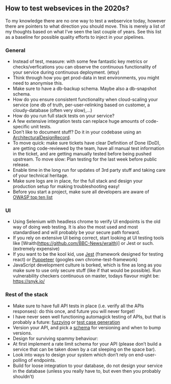 ## How to test websevices in the 2020s?
To my knowledge there are no one way to test a webservice today, however there are pointers to what direction you should move. This is merely a list of my thoughts based on what I’ve seen the last couple of years. See this list as a baseline for possible quality efforts to inject in your pipelines.

### General
* Instead of test, measure: with some few fantastic key metrics or checks/verfications you can observe the continuous functionality of your service during continuous deployment. (etsy)
* Think through how you get prod-data in test environments, you might need to anonymise this.
* Make sure to have a db-backup schema. Maybe also a db-snapshot schema.
* How do you ensure consistent functionality when cloud-scaling your service (one db of truth, per-user-relinking based on customer, a cloudy-database (often very slow),…)
* How do you run full stack tests on your service?
* A few extensive integration tests can replace huge amounts of code-specific unit tests.
* Don’t like to document stuff? Do it in your codebase using an [ArchitecturalDesignRecord](https://github.com/joelparkerhenderson/architecture_decision_record).
* To move quick: make sure tickets have clear Definition of Done (DoD), are getting code-reviewed by the team, have all manual test information in the ticket, and are getting manually tested before being pushed upstream. To move slow: Plan testing for the last week before public release.
* Enable time in the long run for updates of 3rd party stuff and taking care of your technical heritage.
* Make sure logs are in place, for the full stack and design your production setup for making troubleshooting easy!
* Before you start a project, make sure all developers are aware of [OWASP top ten list](https://owasp.org/www-project-top-ten/) 

### UI
* Using Selenium with headless chrome to verify UI endpoints is the old way of doing web testing. It is also the most used and most standardised and will probably be your secure path forward.
* If you rely on extensive UI being correct, start looking at UI testing tools like [Wraith(https://github.com/BBC-News/wraith)] or Jest or such.  (extremely expensive)
* If you want to be the kool kid, use [Jest](https://jestjs.io/) (framework designed for testing react) or [Puppeteer](https://github.com/puppeteer/puppeteer) (googles own chrome-test-framework)
* JavaScript development culture is borked, which is fine as long as you make sure to use only secure stuff (like if that would be possible). Run vulnerability checkers continuous on master, todays flavour might be: https://snyk.io/

### Rest of the stack
* Make sure to have full API tests in place (i.e. verify all the APIs responses): do this once, and future you will never forget!
* I have never seen well functioning automagick testing of APIs, but that is probably a future: [fuzzying](https://patricegodefroid.github.io/public_psfiles/icse2019.pdf) or [test case generation](https://arxiv.org/pdf/1901.01538.pdf)
* Version your API, and pick a [schema](https://www.xmatters.com/blog/devops/blog-four-rest-api-versioning-strategies/) for versioning and when to bump versions.
* Design for surviving spammy behaviour:
* At first implement a rate limit schema for your API (please don’t build a service that can be taken down by a cat sleeping on the space bar).
* Look into ways to design your system which don’t rely on end-user-polling of endpoints. 
* Build for loose integration to your database, do not design your service in the database (unless you really have to, but even then you probably shouldn’t)
